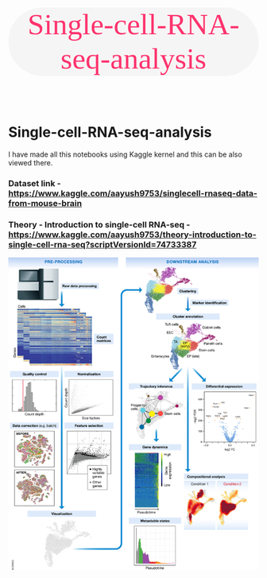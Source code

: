 <br>
<h1 style = "font-size:60px; font-family:Garamond ; font-weight : normal; background-color: #f6f5f5 ; color : #fe346e; text-align: center; border-radius: 100px 100px;">Single-cell-RNA-seq-analysis</h1>
<br>

# Single-cell-RNA-seq-analysis
I have made all this notebooks using Kaggle kernel and this can be also viewed there.

### Dataset link - https://www.kaggle.com/aayush9753/singlecell-rnaseq-data-from-mouse-brain
### Theory - Introduction to single-cell RNA-seq - https://www.kaggle.com/aayush9753/theory-introduction-to-single-cell-rna-seq?scriptVersionId=74733387

![](https://github.com/aayush9753/Single-cell-RNA-seq-analysis/blob/main/imgs/msb188746-fig-0001-m.jpg)

